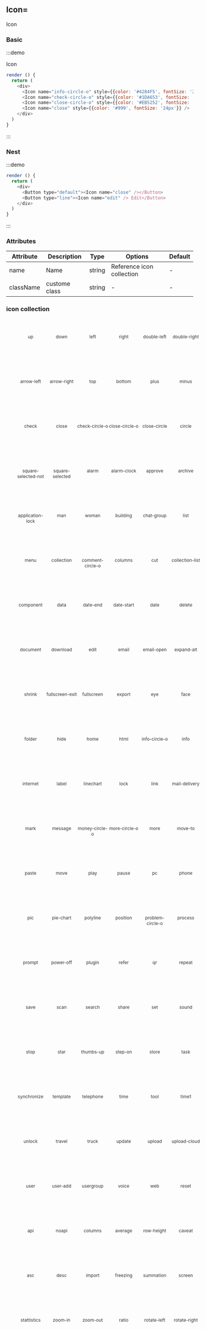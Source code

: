 <style scoped>

.hiicon-list {
  width: 100%;
}

.hiicon-list li {
  list-style: none;
  float: left;
  width: 16.6%;
  height: 120px;
  border-radius: 4px;
  color: #333;
  text-align: center;
  transition: color, background-color 0.2s;
}

.hiicon-list li:hover {
  background: #4284f5;
  color: #fff;
}

.hiicon-list .hi-icon {
  margin: 20px 0;
  font-size: 32px;
  display: inline-block;
}

.hiicon-class {
  font-size: 12px;
  display: block;
}
</style>

## Icon=

Icon

### Basic

:::demo

Icon

```js
render () {
  return (
    <div>
      <Icon name="info-circle-o" style={{color: '#4284F5', fontSize: '24px'}} />
      <Icon name="check-circle-o" style={{color: '#1DA653', fontSize: '24px'}} />
      <Icon name="close-circle-o" style={{color: '#EB5252', fontSize: '24px'}} />
      <Icon name="close" style={{color: '#999', fontSize: '24px'}} />
    </div>
  )
}
```

:::

### Nest

:::demo

```js
render () {
  return (
    <div>
      <Button type="default"><Icon name="close" /></Button>
      <Button type="line"><Icon name="edit" /> Edit</Button>
    </div>
  )
}
```

:::

### Attributes

| Attribute | Description   | Type   | Options                   | Default |
| --------- | ------------- | ------ | ------------------------- | ------- |
| name      | Name          | string | Reference icon collection | -       |
| className | custome class | string | -                         | -       |

### icon collection

<ul class='hiicon-list'>
  <li>
    <i class='hi-icon icon-up'></i>
    <span class='hiicon-class'>up</span>
  </li>
  <li>
    <i class='hi-icon icon-down'></i>
    <span class='hiicon-class'>down</span>
  </li>
  <li>
    <i class='hi-icon icon-left'></i>
    <span class='hiicon-class'>left</span>
  </li>
  <li>
    <i class='hi-icon icon-right'></i>
    <span class='hiicon-class'>right</span>
  </li>
  <li>
    <i class='hi-icon icon-double-left'></i>
    <span class='hiicon-class'>double-left</span>
  </li>
  <li>
    <i class='hi-icon icon-double-right'></i>
    <span class='hiicon-class'>double-right</span>
  </li>
  <li>
    <i class='hi-icon icon-arrow-left'></i>
    <span class='hiicon-class'>arrow-left</span>
  </li>
  <li>
    <i class='hi-icon icon-arrow-right'></i>
    <span class='hiicon-class'>arrow-right</span>
  </li>
  <li>
    <i class='hi-icon icon-top'></i>
    <span class='hiicon-class'>top</span>
  </li>
  <li>
    <i class='hi-icon icon-bottom'></i>
    <span class='hiicon-class'>bottom</span>
  </li>
  <li>
    <i class='hi-icon icon-plus'></i>
    <span class='hiicon-class'>plus</span>
  </li>
  <li>
    <i class='hi-icon icon-minus'></i>
    <span class='hiicon-class'>minus</span>
  </li>
  <li>
    <i class='hi-icon icon-check'></i>
    <span class='hiicon-class'>check</span>
  </li>
  <li>
    <i class='hi-icon icon-close'></i>
    <span class='hiicon-class'>close</span>
  </li>
  <li>
    <i class='hi-icon icon-check-circle-o'></i>
    <span class='hiicon-class'>check-circle-o</span>
  </li>
  <li>
    <i class='hi-icon icon-close-circle-o'></i>
    <span class='hiicon-class'>close-circle-o</span>
  </li>
  <li>
    <i class='hi-icon icon-close-circle'></i>
    <span class='hiicon-class'>close-circle</span>
  </li>
  <li>
    <i class='hi-icon icon-circle'></i>
    <span class='hiicon-class'>circle</span>
  </li>
  <li>
    <i class='hi-icon icon-square-selected-not'></i>
    <span class='hiicon-class'>square-selected-not</span>
  </li>
  <li>
    <i class='hi-icon icon-square-selected'></i>
    <span class='hiicon-class'>square-selected</span>
  </li>

  <li>
    <i class='hi-icon icon-alarm'></i>
    <span class='hiicon-class'>alarm</span>
  </li>
  <li>
    <i class='hi-icon icon-alarm-clock'></i>
    <span class='hiicon-class'>alarm-clock</span>
  </li>
  <li>
    <i class='hi-icon icon-approve'></i>
    <span class='hiicon-class'>approve</span>
  </li>
  <li>
    <i class='hi-icon icon-archive'></i>
    <span class='hiicon-class'>archive</span>
  </li>
  <li>
    <i class='hi-icon icon-application-lock'></i>
    <span class='hiicon-class'>application-lock</span>
  </li>

  <li>
    <i class='hi-icon icon-man'></i>
    <span class='hiicon-class'>man</span>
  </li>
  <li>
    <i class='hi-icon icon-woman'></i>
    <span class='hiicon-class'>woman</span>
  </li>
  <li>
    <i class='hi-icon icon-building'></i>
    <span class='hiicon-class'>building</span>
  </li>
  <li>
    <i class='hi-icon icon-chat-group'></i>
    <span class='hiicon-class'>chat-group</span>
  </li>
  <li>
    <i class='hi-icon icon-list'></i>
    <span class='hiicon-class'>list</span>
  </li>
  <li>
    <i class='hi-icon icon-menu'></i>
    <span class='hiicon-class'>menu</span>
  </li>

  <li>
    <i class='hi-icon icon-collection'></i>
    <span class='hiicon-class'>collection</span>
  </li>
  <li>
    <i class='hi-icon icon-comment-circle-o'></i>
    <span class='hiicon-class'>comment-circle-o</span>
  </li>
  <li>
    <i class='hi-icon icon-columns'></i>
    <span class='hiicon-class'>columns</span>
  </li>
  <li>
    <i class='hi-icon icon-cut'></i>
    <span class='hiicon-class'>cut</span>
  </li>
  <li>
    <i class='hi-icon icon-collection-list'></i>
    <span class='hiicon-class'>collection-list</span>
  </li>
  <li>
    <i class='hi-icon icon-component'></i>
    <span class='hiicon-class'>component</span>
  </li>
  <li>
    <i class='hi-icon icon-data'></i>
    <span class='hiicon-class'>data</span>
  </li>

  <li>
    <i class='hi-icon icon-date-end'></i>
    <span class='hiicon-class'>date-end</span>
  </li>
  <li>
    <i class='hi-icon icon-date-start'></i>
    <span class='hiicon-class'>date-start</span>
  </li>
  <li>
    <i class='hi-icon icon-date'></i>
    <span class='hiicon-class'>date</span>
  </li>
  <li>
    <i class='hi-icon icon-delete'></i>
    <span class='hiicon-class'>delete</span>
  </li>
  <li>
    <i class='hi-icon icon-document'></i>
    <span class='hiicon-class'>document</span>
  </li>

  <li>
    <i class='hi-icon icon-download'></i>
    <span class='hiicon-class'>download</span>
  </li>
  <li>
    <i class='hi-icon icon-edit'></i>
    <span class='hiicon-class'>edit</span>
  </li>
  <li>
    <i class='hi-icon icon-email'></i>
    <span class='hiicon-class'>email</span>
  </li>

  <li>
    <i class='hi-icon icon-email-open'></i>
    <span class='hiicon-class'>email-open</span>
  </li>
  <li>
    <i class='hi-icon icon-expand-alt'></i>
    <span class='hiicon-class'>expand-alt</span>
  </li>
  <li>
    <i class='hi-icon icon-shrink'></i>
    <span class='hiicon-class'>shrink</span>
  </li>
  <li>
    <i class='hi-icon icon-fullscreen-exit'></i>
    <span class='hiicon-class'>fullscreen-exit</span>
  </li>
  <li>
    <i class='hi-icon icon-fullscreen'></i>
    <span class='hiicon-class'>fullscreen</span>
  </li>
  <li>
    <i class='hi-icon icon-export'></i>
    <span class='hiicon-class'>export</span>
  </li>
  <li>
    <i class='hi-icon icon-eye'></i>
    <span class='hiicon-class'>eye</span>
  </li>
  <li>
    <i class='hi-icon icon-face'></i>
    <span class='hiicon-class'>face</span>
  </li>
  <li>
    <i class='hi-icon icon-folder'></i>
    <span class='hiicon-class'>folder</span>
  </li>

  <li>
    <i class='hi-icon icon-hide'></i>
    <span class='hiicon-class'>hide</span>
  </li>
  <li>
    <i class='hi-icon icon-home'></i>
    <span class='hiicon-class'>home</span>
  </li>
  <li>
    <i class='hi-icon icon-html'></i>
    <span class='hiicon-class'>html</span>
  </li>
  <li>
    <i class='hi-icon icon-info-circle-o'></i>
    <span class='hiicon-class'>info-circle-o</span>
  </li>

  <li>
    <i class='hi-icon icon-info'></i>
    <span class='hiicon-class'>info</span>
  </li>

  <li>
    <i class='hi-icon icon-internet'></i>
    <span class='hiicon-class'>internet</span>
  </li>
  <li>
    <i class='hi-icon icon-label'></i>
    <span class='hiicon-class'>label</span>
  </li>
  <li>
    <i class='hi-icon icon-linechart'></i>
    <span class='hiicon-class'>linechart</span>
  </li>
  <li>
    <i class='hi-icon icon-lock'></i>
    <span class='hiicon-class'>lock</span>
  </li>

  <li>
    <i class='hi-icon icon-link'></i>
    <span class='hiicon-class'>link</span>
  </li>
  <li>
    <i class='hi-icon icon-mail-delivery'></i>
    <span class='hiicon-class'>mail-delivery</span>
  </li>
  <li>
    <i class='hi-icon icon-mark'></i>
    <span class='hiicon-class'>mark</span>
  </li>
  <li>
    <i class='hi-icon icon-message'></i>
    <span class='hiicon-class'>message</span>
  </li>

  <li>
    <i class='hi-icon icon-money-circle-o'></i>
    <span class='hiicon-class'>money-circle-o</span>
  </li>
  <li>
    <i class='hi-icon icon-more-circle-o'></i>
    <span class='hiicon-class'>more-circle-o</span>
  </li>
  <li>
    <i class='hi-icon icon-more'></i>
    <span class='hiicon-class'>more</span>
  </li>
  <li>
    <i class='hi-icon icon-move-to'></i>
    <span class='hiicon-class'>move-to</span>
  </li>
  <li>
    <i class='hi-icon icon-paste'></i>
    <span class='hiicon-class'>paste</span>
  </li>
  <li>
    <i class='hi-icon icon-move'></i>
    <span class='hiicon-class'>move</span>
  </li>

  <li>
    <i class='hi-icon icon-play'></i>
    <span class='hiicon-class'>play</span>
  </li>
  <li>
    <i class='hi-icon icon-pause'></i>
    <span class='hiicon-class'>pause</span>
  </li>
  <li>
    <i class='hi-icon icon-pc'></i>
    <span class='hiicon-class'>pc</span>
  </li>
  <li>
    <i class='hi-icon icon-phone'></i>
    <span class='hiicon-class'>phone</span>
  </li>
  <li>
    <i class='hi-icon icon-pic'></i>
    <span class='hiicon-class'>pic</span>
  </li>
  <li>
    <i class='hi-icon icon-pie-chart'></i>
    <span class='hiicon-class'>pie-chart</span>
  </li>

  <li>
    <i class='hi-icon icon-polyline'></i>
    <span class='hiicon-class'>polyline</span>
  </li>
  <li>
    <i class='hi-icon icon-position'></i>
    <span class='hiicon-class'>position</span>
  </li>
  <li>
    <i class='hi-icon icon-problem-circle-o'></i>
    <span class='hiicon-class'>problem-circle-o</span>
  </li>
  <li>
    <i class='hi-icon icon-process'></i>
    <span class='hiicon-class'>process</span>
  </li>
  <li>
    <i class='hi-icon icon-prompt'></i>
    <span class='hiicon-class'>prompt</span>
  </li>

  <li>
    <i class='hi-icon icon-power-off'></i>
    <span class='hiicon-class'>power-off</span>
  </li>
  <li>
    <i class='hi-icon icon-plugin'></i>
    <span class='hiicon-class'>plugin</span>
  </li>
  <li>
    <i class='hi-icon icon-refer'></i>
    <span class='hiicon-class'>refer</span>
  </li>
  <li>
    <i class='hi-icon icon-qr'></i>
    <span class='hiicon-class'>qr</span>
  </li>
  <li>
    <i class='hi-icon icon-repeat'></i>
    <span class='hiicon-class'>repeat</span>
  </li>

  <li>
    <i class='hi-icon icon-save'></i>
    <span class='hiicon-class'>save</span>
  </li>
  <li>
    <i class='hi-icon icon-scan'></i>
    <span class='hiicon-class'>scan</span>
  </li>
  <li>
    <i class='hi-icon icon-search'></i>
    <span class='hiicon-class'>search</span>
  </li>
  <li>
    <i class='hi-icon icon-share'></i>
    <span class='hiicon-class'>share</span>
  </li>
  <li>
    <i class='hi-icon icon-set'></i>
    <span class='hiicon-class'>set</span>
  </li>
  <li>
    <i class='hi-icon icon-sound'></i>
    <span class='hiicon-class'>sound</span>
  </li>

  <li>
    <i class='hi-icon icon-stop'></i>
    <span class='hiicon-class'>stop</span>
  </li>
  <li>
    <i class='hi-icon icon-star'></i>
    <span class='hiicon-class'>star</span>
  </li>
  <li>
    <i class='hi-icon icon-thumbs-up'></i>
    <span class='hiicon-class'>thumbs-up</span>
  </li>
  <li>
    <i class='hi-icon icon-step-on'></i>
    <span class='hiicon-class'>step-on</span>
  </li>

  <li>
    <i class='hi-icon icon-store'></i>
    <span class='hiicon-class'>store</span>
  </li>
  <li>
    <i class='hi-icon icon-task'></i>
    <span class='hiicon-class'>task</span>
  </li>
  <li>
    <i class='hi-icon icon-synchronize'></i>
    <span class='hiicon-class'>synchronize</span>
  </li>
  <li>
    <i class='hi-icon icon-template'></i>
    <span class='hiicon-class'>template</span>
  </li>
  <li>
    <i class='hi-icon icon-telephone'></i>
    <span class='hiicon-class'>telephone</span>
  </li>

  <li>
    <i class='hi-icon icon-time'></i>
    <span class='hiicon-class'>time</span>
  </li>
  <li>
    <i class='hi-icon icon-tool'></i>
    <span class='hiicon-class'>tool</span>
  </li>

  <li>
    <i class='hi-icon icon-time1'></i>
    <span class='hiicon-class'>time1</span>
  </li>
  <li>
    <i class='hi-icon icon-unlock'></i>
    <span class='hiicon-class'>unlock</span>
  </li>
  <li>
    <i class='hi-icon icon-travel'></i>
    <span class='hiicon-class'>travel</span>
  </li>

  <li>
    <i class='hi-icon icon-truck'></i>
    <span class='hiicon-class'>truck</span>
  </li>
  <li>
    <i class='hi-icon icon-update'></i>
    <span class='hiicon-class'>update</span>
  </li>
  <li>
    <i class='hi-icon icon-upload'></i>
    <span class='hiicon-class'>upload</span>
  </li>
  <li>
    <i class='hi-icon icon-upload-cloud'></i>
    <span class='hiicon-class'>upload-cloud</span>
  </li>
  <li>
    <i class='hi-icon icon-user'></i>
    <span class='hiicon-class'>user</span>
  </li>

  <li>
    <i class='hi-icon icon-user-add'></i>
    <span class='hiicon-class'>user-add</span>
  </li>
  <li>
    <i class='hi-icon icon-usergroup'></i>
    <span class='hiicon-class'>usergroup</span>
  </li>
  <li>
    <i class='hi-icon icon-voice'></i>
    <span class='hiicon-class'>voice</span>
  </li>
  <li>
    <i class='hi-icon icon-web'></i>
    <span class='hiicon-class'>web</span>
  </li>

  <!-- 2019-05-21 new icon -->
  <li>
    <i class='hi-icon icon-reset'></i>
    <span class='hiicon-class'>reset</span>
  </li>
  <li>
    <i class='hi-icon icon-api'></i>
    <span class='hiicon-class'>api</span>
  </li>
  <li>
    <i class='hi-icon icon-noapi'></i>
    <span class='hiicon-class'>noapi</span>
  </li>
  <li>
    <i class='hi-icon icon-columns'></i>
    <span class='hiicon-class'>columns</span>
  </li>
  <li>
    <i class='hi-icon icon-average'></i>
    <span class='hiicon-class'>average</span>
  </li>
  <li>
    <i class='hi-icon icon-row-height'></i>
    <span class='hiicon-class'>row-height</span>
  </li>
  <li>
    <i class='hi-icon icon-caveat'></i>
    <span class='hiicon-class'>caveat</span>
  </li>
  <li>
    <i class='hi-icon icon-asc'></i>
    <span class='hiicon-class'>asc</span>
  </li>
  <li>
    <i class='hi-icon icon-desc'></i>
    <span class='hiicon-class'>desc</span>
  </li>
  <li>
    <i class='hi-icon icon-import'></i>
    <span class='hiicon-class'>import</span>
  </li>
  <li>
    <i class='hi-icon icon-freezing'></i>
    <span class='hiicon-class'>freezing</span>
  </li>
  <li>
    <i class='hi-icon icon-summation'></i>
    <span class='hiicon-class'>summation</span>
  </li>
  <li>
    <i class='hi-icon icon-screen'></i>
    <span class='hiicon-class'>screen</span>
  </li>
  <li>
    <i class='hi-icon icon-stattistics'></i>
    <span class='hiicon-class'>stattistics</span>
  </li>
   <li>
    <i class='hi-icon icon-zoom-in'></i>
    <span class='hiicon-class'>zoom-in</span>
  </li>
  <li>
    <i class='hi-icon icon-zoom-out'></i>
    <span class='hiicon-class'>zoom-out</span>
  </li>
  <li>
    <i class='hi-icon icon-ratio'></i>
    <span class='hiicon-class'>ratio</span>
  </li>
  <li>
    <i class='hi-icon icon-rotate-left'></i>
    <span class='hiicon-class'>rotate-left</span>
  </li>
  <li>
    <i class='hi-icon icon-rotate-right'></i>
    <span class='hiicon-class'>rotate-right</span>
  </li>
</ul>
